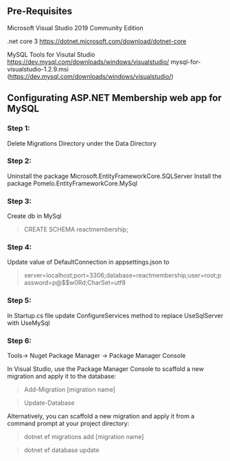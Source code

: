 ## Pre-Requisites

Microsoft Visual Studio 2019 Community Edition

.net core 3 https://dotnet.microsoft.com/download/dotnet-core

MySQL Tools for Visutal Studio https://dev.mysql.com/downloads/windows/visualstudio/
	mysql-for-visualstudio-1.2.9.msi (https://dev.mysql.com/downloads/windows/visualstudio/)
	
## Configurating ASP.NET Membership web app for MySQL

### Step 1:

 Delete Migrations Directory under the Data Directory

### Step 2:

Uninstall the package Microsoft.EntityFrameworkCore.SQLServer
Install the package Pomelo.EntityFrameworkCore.MySql

### Step 3:

Create db in MySql

> CREATE SCHEMA reactmembership;

### Step 4:

Update value of DefaultConnection in appsettings.json to 

> server=localhost;port=3306;database=reactmembership;user=root;password=p@$$w0Rd;CharSet=utf8

### Step 5:

In Startup.cs file update ConfigureServices method to replace UseSqlServer with UseMySql

### Step 6:

Tools-> Nuget Package Manager -> Package Manager Console

In Visual Studio, use the Package Manager Console to scaffold a new migration and apply it to the database:

> Add-Migration [migration name]

> Update-Database

Alternatively, you can scaffold a new migration and apply it from a command prompt at your project directory:

> dotnet ef migrations add [migration name]

> dotnet ef database update
